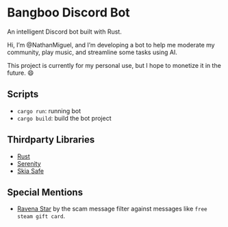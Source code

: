 # Bangboo Discord Bot

An intelligent Discord bot built with Rust.

Hi, I’m @NathanMiguel, and I’m developing a bot to help me moderate my community, play music, and streamline some tasks using AI.

This project is currently for my personal use, but I hope to monetize it in the future. 😄

## Scripts

- `cargo run`: running bot
- `cargo build`: build the bot project

## Thirdparty Libraries

- [Rust](https://www.rust-lang.org/)
- [Serenity](https://crates.io/crates/serenity)
- [Skia Safe](https://crates.io/crates/skia-safe)

## Special Mentions

- [Ravena Star](https://github.com/ravenastar-js/shortlinks-scams) by the scam message filter against messages like ```free steam gift card```.
